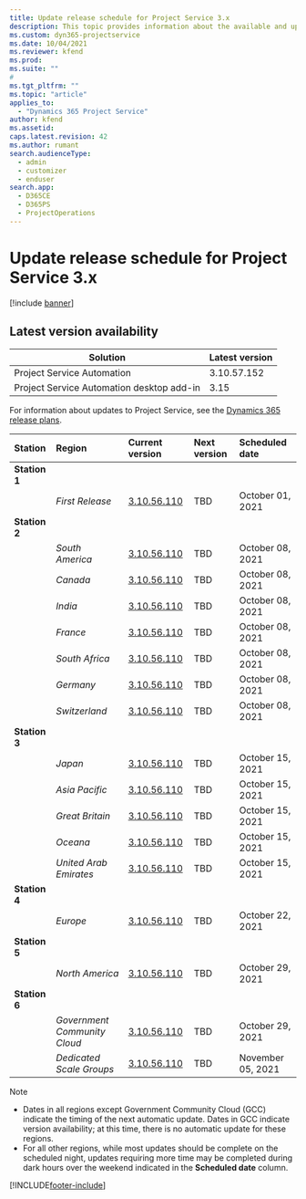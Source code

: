 ```yaml
---
title: Update release schedule for Project Service 3.x
description: This topic provides information about the available and upcoming releases of Dynamics 365 Project Service Automation.
ms.custom: dyn365-projectservice
ms.date: 10/04/2021
ms.reviewer: kfend
ms.prod:
ms.suite: ""
#
ms.tgt_pltfrm: ""
ms.topic: "article"
applies_to: 
  - "Dynamics 365 Project Service"
author: kfend
ms.assetid: 
caps.latest.revision: 42
ms.author: rumant
search.audienceType: 
  - admin
  - customizer
  - enduser
search.app: 
  - D365CE
  - D365PS
  - ProjectOperations
---
```


# Update release schedule for Project Service 3.x

[!include [banner](../includes/psa-now-project-operations.md)]

## Latest version availability

| Solution  | Latest version |
|-------|----|
| Project Service Automation    | 3.10.57.152 |
| Project Service Automation desktop add-in                | 3.15          |

For information about updates to Project Service, see the [Dynamics 365 release plans](/dynamics365/release-plans/). 

| Station  | Region | Current version | Next version |  Scheduled date
| :---   | :---   | :---   | :---   |:---   |         
|<strong>Station 1</strong> | |  |  | |
| | <i>First Release</i> | [3.10.56.110](whats-new-ur-35.md) | TBD | October 01, 2021
|<strong>Station 2</strong> | |  |  | |
| | <i>South America</i> | [3.10.56.110](whats-new-ur-35.md) | TBD | October 08, 2021
| | <i>Canada</i> | [3.10.56.110](whats-new-ur-35.md) | TBD | October 08, 2021
| | <i>India</i> | [3.10.56.110](whats-new-ur-35.md) | TBD | October 08, 2021
| | <i>France</i> | [3.10.56.110](whats-new-ur-35.md) | TBD | October 08, 2021
| | <i>South Africa</i> | [3.10.56.110](whats-new-ur-35.md) | TBD | October 08, 2021
| | <i>Germany</i> | [3.10.56.110](whats-new-ur-35.md) | TBD | October 08, 2021
| | <i>Switzerland</i> | [3.10.56.110](whats-new-ur-35.md) | TBD | October 08, 2021
|<strong>Station 3</strong> | |  |  | |
| | <i>Japan</i> | [3.10.56.110](whats-new-ur-35.md) | TBD | October 15, 2021
| | <i>Asia Pacific</i> | [3.10.56.110](whats-new-ur-35.md) | TBD | October 15, 2021
| | <i>Great Britain</i> | [3.10.56.110](whats-new-ur-35.md) | TBD | October 15, 2021
| | <i>Oceana</i> | [3.10.56.110](whats-new-ur-35.md) | TBD | October 15, 2021
| | <i>United Arab Emirates</i> | [3.10.56.110](whats-new-ur-35.md) | TBD | October 15, 2021
|<strong>Station 4</strong> | |  |  | |
| | <i>Europe</i> | [3.10.56.110](whats-new-ur-35.md) | TBD | October 22, 2021
|<strong>Station 5</strong> | |  |  | |
| | <i>North America</i> | [3.10.56.110](whats-new-ur-35.md) | TBD | October 29, 2021
|<strong>Station 6</strong> | |  |  | |
| | <i>Government Community Cloud</i> | [3.10.56.110](whats-new-ur-35.md) | TBD | October 29, 2021
| | <i>Dedicated Scale Groups</i> | [3.10.56.110](whats-new-ur-35.md) | TBD | November 05, 2021

>[!Note]
> - Dates in all regions except Government Community Cloud (GCC) indicate the timing of the next automatic update. Dates in GCC indicate version availability; at this time, there is no automatic update for these regions.
> - For all other regions, while most updates should be complete on the scheduled night, updates requiring more time may be completed during dark hours over the weekend indicated in the **Scheduled date** column.


[!INCLUDE[footer-include](../includes/footer-banner.md)]
